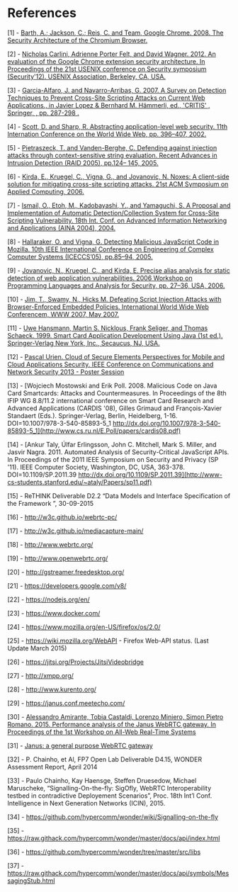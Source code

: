 # References

[1] - [Barth, A.; Jackson, C.; Reis, C. and Team, Google Chrome. 2008. The Security Architecture of the Chromium Browser.](http://seclab.stanford.edu/websec/chromium/chromium-security-architecture.pdf)

[2] - [Nicholas Carlini, Adrienne Porter Felt, and David Wagner. 2012. An evaluation of the Google Chrome extension security architecture. In Proceedings of the 21st USENIX conference on Security symposium (Security'12). USENIX Association, Berkeley, CA, USA.](http://nicholas.carlini.com/papers/2012_usenix_chromeextensions.pdf)

[3] - [Garcia-Alfaro, J. and Navarro-Arribas, G. 2007. A Survey on Detection Techniques to Prevent Cross-Site Scripting Attacks on Current Web Applications., in Javier Lopez & Bernhard M. Hämmerli, ed., 'CRITIS' , Springer, , pp. 287-298 .](http://eprints.uoc.edu/research/bitstream/10363/605/1/JGA01.pdf)

[4] -  [Scott, D. and Sharp, R. Abstracting application-level web security. 11th Internation Conference
on the World Wide Web, pp. 396–407, 2002.](http://rich.recoil.org/publications/websec.pdf)

[5] -  [Pietraszeck, T. and Vanden-Berghe, C. Defending against injection attacks through context-sensitive
string evaluation. Recent Advances in Intrusion Detection (RAID 2005), pp.124–
145, 2005.](http://tadek.pietraszek.org/publications/pietraszek05_defending.pdf)

[6] - [Kirda, E., Kruegel, C., Vigna, G., and Jovanovic, N. Noxes: A client-side solution for mitigating
cross-site scripting attacks. 21st ACM Symposium on Applied Computing, 2006.](https://iseclab.org/papers/noxes.pdf)

[7] - [ Ismail, O., Etoh, M., Kadobayashi, Y., and Yamaguchi, S. A Proposal and Implementation
of Automatic Detection/Collection System for Cross-Site Scripting Vulnerability. 18th Int.
Conf. on Advanced Information Networking and Applications (AINA 2004), 2004.](http://ieeexplore.ieee.org/xpl/freeabs_all.jsp?arnumber=1283902&abstractAccess=no&userType=instima)

[8] - [Hallaraker, O. and Vigna, G. Detecting Malicious JavaScript Code in Mozilla. 10th IEEE International
Conference on Engineering of Complex Computer Systems (ICECCS’05), pp.85–94, 2005.](http://www.cs.ucsb.edu/~vigna/publications/2005_hallaraker_vigna_ICECCS05.pdf)

[9] - [Jovanovic, N., Kruegel, C., and Kirda, E. Precise alias analysis for static detection of web
application vulnerabilities. 2006 Workshop on Programming Languages and Analysis for Security, pp. 27–36, USA, 2006.](https://iseclab.org/papers/pixy2.pdf)

[10] - [Jim, T., Swamy, N., Hicks M. Defeating Script Injection Attacks with Browser-Enforced
Embedded Policies. International World Wide Web Conferencem, WWW 2007, May 2007.](http://www2007.org/papers/paper595.pdf)

[11] - [Uwe Hansmann, Martin S. Nicklous, Frank Seliger, and Thomas Schaeck. 1999. Smart Card Application Development Using Java (1st ed.). Springer-Verlag New York, Inc., Secaucus, NJ, USA.](http://dl.acm.org/citation.cfm?id=555354)

[12] - [Pascal Urien. Cloud of Secure Elements Perspectives for Mobile and Cloud 
Applications Security. IEEE Conference on Communications and Network Security 2013 - Poster Session](http://ieeexplore.ieee.org/stamp/stamp.jsp?tp=&arnumber=6682733)

[13] - [Wojciech Mostowski and Erik Poll. 2008. Malicious Code on Java Card Smartcards: Attacks and Countermeasures. In Proceedings of the 8th IFIP WG 8.8/11.2 international conference on Smart Card Research and Advanced Applications (CARDIS '08), Gilles Grimaud and François-Xavier Standaert (Eds.). Springer-Verlag, Berlin, Heidelberg, 1-16. DOI=10.1007/978-3-540-85893-5_1 http://dx.doi.org/10.1007/978-3-540-85893-5_1](http://www.cs.ru.nl/E.Poll/papers/cardis08.pdf)

[14] - [Ankur Taly, Úlfar Erlingsson, John C. Mitchell, Mark S. Miller, and Jasvir Nagra. 2011. Automated Analysis of Security-Critical JavaScript APIs. In Proceedings of the 2011 IEEE Symposium on Security and Privacy (SP '11). IEEE Computer Society, Washington, DC, USA, 363-378. DOI=10.1109/SP.2011.39 http://dx.doi.org/10.1109/SP.2011.39](http://www-cs-students.stanford.edu/~ataly/Papers/sp11.pdf)

[15] - ReTHINK Deliverable D2.2 “Data Models and Interface Specification of the Framework
”, 30-09-2015

[16] - http://w3c.github.io/webrtc-pc/

[17] - http://w3c.github.io/mediacapture-main/

[18] - http://www.webrtc.org/

[19] - http://www.openwebrtc.org/

[20] - http://gstreamer.freedesktop.org/

[21] - https://developers.google.com/v8/

[22] - https://nodejs.org/en/

[23] - https://www.docker.com/

[24] - https://www.mozilla.org/en-US/firefox/os/2.0/

[25] - https://wiki.mozilla.org/WebAPI - Firefox Web-API status. (Last Update March 2015)

[26] - https://jitsi.org/Projects/JitsiVideobridge

[27] - http://xmpp.org/

[28] - http://www.kurento.org/

[29] - https://janus.conf.meetecho.com/

[30] - [Alessandro Amirante, 	Tobia Castaldi, 	Lorenzo Miniero, 	Simon Pietro Romano. 2015. Performance analysis of the Janus WebRTC gateway. In Proceedings of the 1st Workshop on All-Web Real-Time Systems]( http://dl.acm.org/citation.cfm?id=2749223)

[31] - [Janus: a general purpose WebRTC gateway](http://www.rtc-conference.com/wp-content/uploads/gravity_forms/2-2f7a537445fa703985ab4d2372ac42ca/2014/09/Romano_Janus.pdf)

[32] - P. Chainho, et Al, FP7 Open Lab Deliverable D4.15, WONDER Assessment Report, April 2014

[33] - Paulo Chainho, Kay Haensge, Steffen Druesedow, Michael Maruscheke, “Signalling-On-the-fly: SigOfly, WebRTC Interoperability testbed in contradictive Deployement Scenarios”, Proc. 18th Int’l Conf. Intelligence in Next Generation Networks (ICIN), 2015.

[34] - https://github.com/hypercomm/wonder/wiki/Signalling-on-the-fly

[35] - https://raw.githack.com/hypercomm/wonder/master/docs/api/index.html

[36] - https://github.com/hypercomm/wonder/tree/master/src/libs

[37] - https://raw.githack.com/hypercomm/wonder/master/docs/api/symbols/MessagingStub.html
